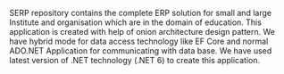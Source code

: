 SERP repository contains the complete ERP solution for small and large Institute and organisation which are in the domain of education. This application is created with help of 
onion architecture design pattern. We have hybrid mode for data access technology like EF Core and normal ADO.NET Application for communicating with data base. We have used latest version of .NET technology (.NET 6) to create this application.


